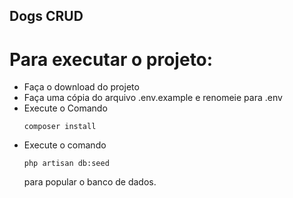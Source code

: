 ## Dogs CRUD

# Para executar o projeto:

- Faça o download do projeto 
- Faça uma cópia do arquivo .env.example e renomeie para .env
- Execute o Comando <pre><code>composer install </code></pre>
- Execute o comando <pre><code>php artisan db:seed  </code></pre>para popular o banco de dados.




